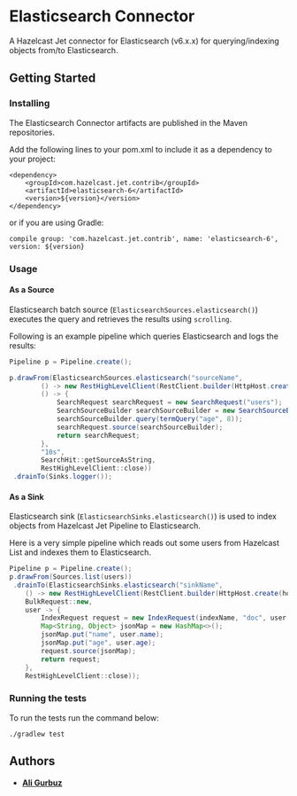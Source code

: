 # Elasticsearch Connector

A Hazelcast Jet connector for Elasticsearch (v6.x.x) for querying/indexing objects
from/to Elasticsearch.

## Getting Started

### Installing

The Elasticsearch Connector artifacts are published in the Maven repositories.

Add the following lines to your pom.xml to include it as a dependency to your project:

```
<dependency>
    <groupId>com.hazelcast.jet.contrib</groupId>
    <artifactId>elasticsearch-6</artifactId>
    <version>${version}</version>
</dependency>
```

or if you are using Gradle: 
```
compile group: 'com.hazelcast.jet.contrib', name: 'elasticsearch-6', version: ${version}
```

### Usage

#### As a Source

Elasticsearch batch source (`ElasticsearchSources.elasticsearch()`) executes
the query and retrieves the results using `scrolling`.

Following is an example pipeline which queries Elasticsearch and logs the
results:

```java
Pipeline p = Pipeline.create();

p.drawFrom(ElasticsearchSources.elasticsearch("sourceName",
        () -> new RestHighLevelClient(RestClient.builder(HttpHost.create(hostAddress))),
        () -> {
            SearchRequest searchRequest = new SearchRequest("users");
            SearchSourceBuilder searchSourceBuilder = new SearchSourceBuilder();
            searchSourceBuilder.query(termQuery("age", 8));
            searchRequest.source(searchSourceBuilder);
            return searchRequest;
        },
        "10s",
        SearchHit::getSourceAsString,
        RestHighLevelClient::close))
 .drainTo(Sinks.logger());
``` 

#### As a Sink

Elasticsearch sink (`ElasticsearchSinks.elasticsearch()`) is used to index objects from
Hazelcast Jet Pipeline to Elasticsearch.

Here is a very simple pipeline which reads out some users from Hazelcast
List and indexes them to Elasticsearch.

```java
Pipeline p = Pipeline.create();
p.drawFrom(Sources.list(users))
 .drainTo(ElasticsearchSinks.elasticsearch("sinkName",
    () -> new RestHighLevelClient(RestClient.builder(HttpHost.create(hostAddress))),
    BulkRequest::new,
    user -> {
        IndexRequest request = new IndexRequest(indexName, "doc", user.id);
        Map<String, Object> jsonMap = new HashMap<>();
        jsonMap.put("name", user.name);
        jsonMap.put("age", user.age);
        request.source(jsonMap);
        return request;
    },
    RestHighLevelClient::close));
```

### Running the tests

To run the tests run the command below: 

```
./gradlew test
```

## Authors

* **[Ali Gurbuz](https://github.com/gurbuzali)**
